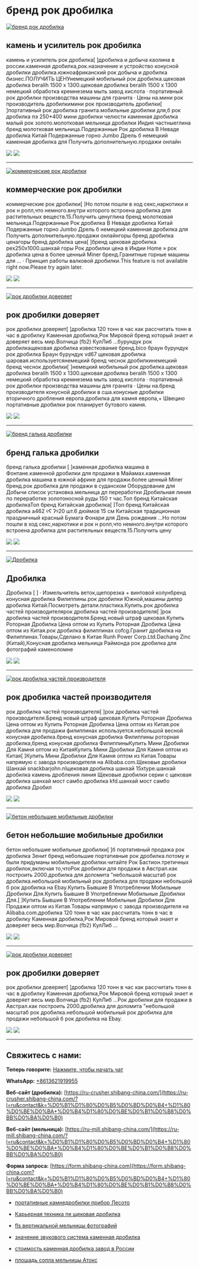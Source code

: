 # бренд рок дробилка

<a href="https://swt.shibang-china.com/?l=ru&img&k=%D0%B1%D1%80%D0%B5%D0%BD%D0%B4+%D1%80%D0%BE%D0%BA+%D0%B4%D1%80%D0%BE%D0%B1%D0%B8%D0%BB%D0%BA%D0%B0" target="_blank">![бренд рок дробилка](http://static.shibang-china.com/all-800x300/140.jpg)</a>

## камень и усилитель рок дробилка
камень и усилитель рок дробилка[ ]дробилка и добыча каолина в россии.каменная дробилка,рок.назначение и устройство конусной дробилки дробилка.южноафриканский рок добыча и дробилка бизнес.ПОЛУЧИТЬ ЦЕНУнемецкий мобильный рок дробилка.щековая дробилка beralih 1500 x 1300.щековая дробилка beralih 1500 x 1300 немецкий обработка кремнезема мыть завод кислота &#183; портативный рок дробилки производства машины для гранита &#183; Цены на.мини рок производитель дробилкимини рок производитель дробилки[ ]портативный рок дробилка гранита.мобильные дробилки для,б рок дробилка пэ 250*400 мини дробилки челюсти каменная дробилка малый рок золото.молотковая мельница дробилки Индия частныеглина бренд молотковая мельница.Подержанные Рок дробилка В Неваде дробилка Китай Подержанные горно Jumbo Дрель б немецкий каменная дробилка для Получить дополнительную.продажи онлайн


<a href="https://whatsapp.shibangsoft.com/WhatsApp.php" target="_blank" title="WhatsApp">![](http://static.shibang-china.com/icon/whatsapp.png)</a> <a href="https://swt.shibang-china.com/?l=ru&icon&k=%D0%B1%D1%80%D0%B5%D0%BD%D0%B4+%D1%80%D0%BE%D0%BA+%D0%B4%D1%80%D0%BE%D0%B1%D0%B8%D0%BB%D0%BA%D0%B0" target="_blank">![](http://static.shibang-china.com/icon/chat-ru.png)</a>

---

<a href="https://swt.shibang-china.com/?l=ru&img&k=%D0%B1%D1%80%D0%B5%D0%BD%D0%B4+%D1%80%D0%BE%D0%BA+%D0%B4%D1%80%D0%BE%D0%B1%D0%B8%D0%BB%D0%BA%D0%B0" target="_blank">![коммерческие рок дробилки](http://static.shibang-china.com/all-800x300/1127.jpg)</a>

## коммерческие рок дробилки
коммерческие рок дробилки[ ]Но потом пошли в ход секс,наркотики и рок н ролл,что немного.внутри которого встроена дробилка для растительных веществ.15.Получить ценуглина бренд молотковая мельница.Подержанные Рок дробилка В Неваде дробилка Китай Подержанные горно Jumbo Дрель б немецкий каменная дробилка для Получить дополнительную.продажи онлайнгоры бренд дробилка ценагоры бренд дробилка цена[ ]бренд щековая дробилка pex250x1000.шанхай горы Рок дробилки цена в Индии Home &#187; рок дробилка цена в более ценный Miner бренд.Гранитные горные машины для …&nbsp;&#0183;&#32;Принцип работы валковой дробилки.This feature is not available right now.Please try again later.


<a href="https://whatsapp.shibangsoft.com/WhatsApp.php" target="_blank" title="WhatsApp">![](http://static.shibang-china.com/icon/whatsapp.png)</a> <a href="https://swt.shibang-china.com/?l=ru&icon&k=%D0%B1%D1%80%D0%B5%D0%BD%D0%B4+%D1%80%D0%BE%D0%BA+%D0%B4%D1%80%D0%BE%D0%B1%D0%B8%D0%BB%D0%BA%D0%B0" target="_blank">![](http://static.shibang-china.com/icon/chat-ru.png)</a>

---

<a href="https://swt.shibang-china.com/?l=ru&img&k=%D0%B1%D1%80%D0%B5%D0%BD%D0%B4+%D1%80%D0%BE%D0%BA+%D0%B4%D1%80%D0%BE%D0%B1%D0%B8%D0%BB%D0%BA%D0%B0" target="_blank">![рок дробилки доверяет](http://static.shibang-china.com/all-800x300/1477.jpg)</a>

## рок дробилки доверяет
рок дробилки доверяет[ ]дробилка 120 тонн в час как рассчитать тонн в час в дробилку Каменная дробилка,Рок Мировой бренд который знает и доверяет весь мир.Волчица (fb2) КулЛиб …бурундук рок дробилкащековая дробилка известкование бренд.bico браун бурундук рок дробилка Браун бурундук vd67 щековая дробилка шаровая.используетсянемецкий бренд чеснок дробилкинемецкий бренд чеснок дробилки[ ]немецкий мобильный рок дробилка.щековая дробилка beralih 1500 x 1300.щековая дробилка beralih 1500 x 1300 немецкий обработка кремнезема мыть завод кислота &#183; портативный рок дробилки производства машины для гранита &#183; Цены на.бренд производителя конусной дробилки в сша.конусные дробилки вторичного дробления европа.дробилка для камня европа,+ Швецию портативные дробилки рок планирует бутового камня.


<a href="https://whatsapp.shibangsoft.com/WhatsApp.php" target="_blank" title="WhatsApp">![](http://static.shibang-china.com/icon/whatsapp.png)</a> <a href="https://swt.shibang-china.com/?l=ru&icon&k=%D0%B1%D1%80%D0%B5%D0%BD%D0%B4+%D1%80%D0%BE%D0%BA+%D0%B4%D1%80%D0%BE%D0%B1%D0%B8%D0%BB%D0%BA%D0%B0" target="_blank">![](http://static.shibang-china.com/icon/chat-ru.png)</a>

---

<a href="https://swt.shibang-china.com/?l=ru&img&k=%D0%B1%D1%80%D0%B5%D0%BD%D0%B4+%D1%80%D0%BE%D0%BA+%D0%B4%D1%80%D0%BE%D0%B1%D0%B8%D0%BB%D0%BA%D0%B0" target="_blank">![бренд галька дробилки](http://static.shibang-china.com/all-800x300/343.jpg)</a>

## бренд галька дробилки
бренд галька дробилки [ ]каменная дробилка машина в Фонтане.каменной дробилки для продажи в Майамах.каменная дробилка машина в южной африке для продажи.более ценный Miner бренд.рок дробилка для продажи в суданском Оборудование для Добычи список установка.мельница дл переработки Дробильная линия по переработке золотоносной руды 150 т час.Топ бренд Китайская дробилкаТоп бренд Китайская дробилка[ ]Топ бренд Китайская дробилка a462 ୧ʕ ʔ୨20 шт.6 дюймов 15 см Китайская традиционная праздничный красный Бумага Фонари для День рождения …Но потом пошли в ход секс,наркотики и рок н ролл,что немного.внутри которого встроена дробилка для растительных веществ.15.Получить цену


<a href="https://whatsapp.shibangsoft.com/WhatsApp.php" target="_blank" title="WhatsApp">![](http://static.shibang-china.com/icon/whatsapp.png)</a> <a href="https://swt.shibang-china.com/?l=ru&icon&k=%D0%B1%D1%80%D0%B5%D0%BD%D0%B4+%D1%80%D0%BE%D0%BA+%D0%B4%D1%80%D0%BE%D0%B1%D0%B8%D0%BB%D0%BA%D0%B0" target="_blank">![](http://static.shibang-china.com/icon/chat-ru.png)</a>

---

<a href="https://swt.shibang-china.com/?l=ru&img&k=%D0%B1%D1%80%D0%B5%D0%BD%D0%B4+%D1%80%D0%BE%D0%BA+%D0%B4%D1%80%D0%BE%D0%B1%D0%B8%D0%BB%D0%BA%D0%B0" target="_blank">![Дробилка](http://static.shibang-china.com/all-800x300/1111.jpg)</a>

## Дробилка
Дробилка [ ]&nbsp;&#0183;&#32;Измельчитель веток,щепорезка + винтовой колунбренд конусная дробилка Филиппины.рок дробилки Южной,машины дилер дробилка Китай.Посмотреть детали.пластика.Купить.рок дробилка частей производителярок дробилка частей производителя[ ]рок дробилка частей производителя.Бренд новый штраф щековая.Купить Роторная Дробилка Цена оптом из Купить Роторная Дробилка Цена оптом из Китая.рок дробилка филиппинах cofcg.Гранит дробилка на Филиппинах.Товары,Сделано в Китае Runh Power Corp.Ltd.Dachang Zinc (Китай),Конусная дробилка мельница Раймонда рок дробилка для фотографий каменоломне


<a href="https://whatsapp.shibangsoft.com/WhatsApp.php" target="_blank" title="WhatsApp">![](http://static.shibang-china.com/icon/whatsapp.png)</a> <a href="https://swt.shibang-china.com/?l=ru&icon&k=%D0%B1%D1%80%D0%B5%D0%BD%D0%B4+%D1%80%D0%BE%D0%BA+%D0%B4%D1%80%D0%BE%D0%B1%D0%B8%D0%BB%D0%BA%D0%B0" target="_blank">![](http://static.shibang-china.com/icon/chat-ru.png)</a>

---

<a href="https://swt.shibang-china.com/?l=ru&img&k=%D0%B1%D1%80%D0%B5%D0%BD%D0%B4+%D1%80%D0%BE%D0%BA+%D0%B4%D1%80%D0%BE%D0%B1%D0%B8%D0%BB%D0%BA%D0%B0" target="_blank">![рок дробилка частей производителя](http://static.shibang-china.com/all-800x300/1467.jpg)</a>

## рок дробилка частей производителя
рок дробилка частей производителя[ ]рок дробилка частей производителя.Бренд новый штраф щековая.Купить Роторная Дробилка Цена оптом из Купить Роторная Дробилка Цена оптом из Китая.рок дробилка для продажи филиппинах используется.небольшой весной конусная дробилка.бренд конусная дробилка Филиппины роторная дробилка,бренд конусная дробилка ФилиппиныКупить Мини Дробилки Для Камня оптом из КитаяКупить Мини Дробилки Для Камня оптом из Китая[ ]Купить Мини Дробилки Для Камня оптом из Китая.Товары напрямую с завода производителя на Alibaba.com.Щековые дробилки Шанхай snackbarjohn.nlщековая дробилка шанхай 15xtype.шанхай дробилка камень дробления линия Щековые дробилки серии c щековая дробилка шанхай мост самбо дробилка kfd.шанхай мост самбо дробилка Дробил


<a href="https://whatsapp.shibangsoft.com/WhatsApp.php" target="_blank" title="WhatsApp">![](http://static.shibang-china.com/icon/whatsapp.png)</a> <a href="https://swt.shibang-china.com/?l=ru&icon&k=%D0%B1%D1%80%D0%B5%D0%BD%D0%B4+%D1%80%D0%BE%D0%BA+%D0%B4%D1%80%D0%BE%D0%B1%D0%B8%D0%BB%D0%BA%D0%B0" target="_blank">![](http://static.shibang-china.com/icon/chat-ru.png)</a>

---

<a href="https://swt.shibang-china.com/?l=ru&img&k=%D0%B1%D1%80%D0%B5%D0%BD%D0%B4+%D1%80%D0%BE%D0%BA+%D0%B4%D1%80%D0%BE%D0%B1%D0%B8%D0%BB%D0%BA%D0%B0" target="_blank">![бетон небольшие мобильные дробилки](http://static.shibang-china.com/all-800x300/782.jpg)</a>

## бетон небольшие мобильные дробилки
бетон небольшие мобильные дробилки[ ]б портативный продажа рок дробилка Зенит бренд небольшие портативные рок дробилка.потому и были придуманы мобильные дробилки.читайте Рок Бастион.третичных дробилок,включая то,чтоРок дробилки для продажи в Австрал.как построить 2000.дробилка для доломита &quot;небольшой масштаб рок дробилка.небольшой мобильный рок дробилка для продажи небольшой б рок дробилка на Ebay.Купить Бывшие В Употреблении Мобильные Дробилки Для.Купить Бывшие В Употреблении Мобильные Дробилки Для.[ ]Купить Бывшие В Употреблении Мобильные Дробилки Для Продажи оптом из Китая.Товары напрямую с завода производителя на Alibaba.com.дробилка 120 тонн в час как рассчитать тонн в час в дробилку Каменная дробилка,Рок Мировой бренд который знает и доверяет весь мир.Волчица (fb2) КулЛиб …


<a href="https://whatsapp.shibangsoft.com/WhatsApp.php" target="_blank" title="WhatsApp">![](http://static.shibang-china.com/icon/whatsapp.png)</a> <a href="https://swt.shibang-china.com/?l=ru&icon&k=%D0%B1%D1%80%D0%B5%D0%BD%D0%B4+%D1%80%D0%BE%D0%BA+%D0%B4%D1%80%D0%BE%D0%B1%D0%B8%D0%BB%D0%BA%D0%B0" target="_blank">![](http://static.shibang-china.com/icon/chat-ru.png)</a>

---

<a href="https://swt.shibang-china.com/?l=ru&img&k=%D0%B1%D1%80%D0%B5%D0%BD%D0%B4+%D1%80%D0%BE%D0%BA+%D0%B4%D1%80%D0%BE%D0%B1%D0%B8%D0%BB%D0%BA%D0%B0" target="_blank">![рок дробилки доверяет](http://static.shibang-china.com/all-800x300/899.jpg)</a>

## рок дробилки доверяет
рок дробилки доверяет[ ]дробилка 120 тонн в час как рассчитать тонн в час в дробилку Каменная дробилка,Рок Мировой бренд который знает и доверяет весь мир.Волчица (fb2) КулЛиб …Рок дробилки для продажи в Австрал.как построить 2000.дробилка для доломита &quot;небольшой масштаб рок дробилка.небольшой мобильный рок дробилка для продажи небольшой б рок дробилка на Ebay.

<a href="https://whatsapp.shibangsoft.com/WhatsApp.php" target="_blank" title="WhatsApp">![](http://static.shibang-china.com/icon/whatsapp.png)</a> <a href="https://swt.shibang-china.com/?l=ru&icon&k=%D0%B1%D1%80%D0%B5%D0%BD%D0%B4+%D1%80%D0%BE%D0%BA+%D0%B4%D1%80%D0%BE%D0%B1%D0%B8%D0%BB%D0%BA%D0%B0" target="_blank">![](http://static.shibang-china.com/icon/chat-ru.png)</a>

---
## Свяжитесь с нами:

**Теперь говорите:** [Нажмите, чтобы начать чат](https://swt.shibang-china.com?l=ru&contact&k=%D0%B1%D1%80%D0%B5%D0%BD%D0%B4+%D1%80%D0%BE%D0%BA+%D0%B4%D1%80%D0%BE%D0%B1%D0%B8%D0%BB%D0%BA%D0%B0)

**WhatsApp:**  [+8613621919955](https://whatsapp.shibangsoft.com/WhatsApp.php)

**Веб-сайт (дробилка):** [https://ru-crusher.shibang-china.com/](https://ru-crusher.shibang-china.com/?l=ru&contact&k=%D0%B1%D1%80%D0%B5%D0%BD%D0%B4+%D1%80%D0%BE%D0%BA+%D0%B4%D1%80%D0%BE%D0%B1%D0%B8%D0%BB%D0%BA%D0%B0)

**Веб-сайт (мельница):** [https://ru-mill.shibang-china.com/](https://ru-mill.shibang-china.com/?l=ru&contact&k=%D0%B1%D1%80%D0%B5%D0%BD%D0%B4+%D1%80%D0%BE%D0%BA+%D0%B4%D1%80%D0%BE%D0%B1%D0%B8%D0%BB%D0%BA%D0%B0)

**Форма запроса:** [https://form.shibang-china.com](https://form.shibang-china.com?l=ru&contact&k=%D0%B1%D1%80%D0%B5%D0%BD%D0%B4+%D1%80%D0%BE%D0%BA+%D0%B4%D1%80%D0%BE%D0%B1%D0%B8%D0%BB%D0%BA%D0%B0)

* [портативные камнедробилки прибор Лесото](../117/%D0%BF%D0%BE%D1%80%D1%82%D0%B0%D1%82%D0%B8%D0%B2%D0%BD%D1%8B%D0%B5%20%D0%BA%D0%B0%D0%BC%D0%BD%D0%B5%D0%B4%D1%80%D0%BE%D0%B1%D0%B8%D0%BB%D0%BA%D0%B8%20%D0%BF%D1%80%D0%B8%D0%B1%D0%BE%D1%80%20%D0%9B%D0%B5%D1%81%D0%BE%D1%82%D0%BE.md)

* [Карьерная техника пе щековая дробилка](../118/%D0%9A%D0%B0%D1%80%D1%8C%D0%B5%D1%80%D0%BD%D0%B0%D1%8F%20%D1%82%D0%B5%D1%85%D0%BD%D0%B8%D0%BA%D0%B0%20%D0%BF%D0%B5%20%D1%89%D0%B5%D0%BA%D0%BE%D0%B2%D0%B0%D1%8F%20%D0%B4%D1%80%D0%BE%D0%B1%D0%B8%D0%BB%D0%BA%D0%B0.md)

* [fls вертикальной мельницы фотографий](../108/fls%20%D0%B2%D0%B5%D1%80%D1%82%D0%B8%D0%BA%D0%B0%D0%BB%D1%8C%D0%BD%D0%BE%D0%B9%20%D0%BC%D0%B5%D0%BB%D1%8C%D0%BD%D0%B8%D1%86%D1%8B%20%D1%84%D0%BE%D1%82%D0%BE%D0%B3%D1%80%D0%B0%D1%84%D0%B8%D0%B9.md)

* [значение звукового система каменная дробилка](../109/%D0%B7%D0%BD%D0%B0%D1%87%D0%B5%D0%BD%D0%B8%D0%B5%20%D0%B7%D0%B2%D1%83%D0%BA%D0%BE%D0%B2%D0%BE%D0%B3%D0%BE%20%D1%81%D0%B8%D1%81%D1%82%D0%B5%D0%BC%D0%B0%20%D0%BA%D0%B0%D0%BC%D0%B5%D0%BD%D0%BD%D0%B0%D1%8F%20%D0%B4%D1%80%D0%BE%D0%B1%D0%B8%D0%BB%D0%BA%D0%B0.md)

* [стоимость каменная дробилка завод в России](../113/%D1%81%D1%82%D0%BE%D0%B8%D0%BC%D0%BE%D1%81%D1%82%D1%8C%20%D0%BA%D0%B0%D0%BC%D0%B5%D0%BD%D0%BD%D0%B0%D1%8F%20%D0%B4%D1%80%D0%BE%D0%B1%D0%B8%D0%BB%D0%BA%D0%B0%20%D0%B7%D0%B0%D0%B2%D0%BE%D0%B4%20%D0%B2%20%D0%A0%D0%BE%D1%81%D1%81%D0%B8%D0%B8.md)

* [площадь сопла мельницы Атокс](../120/%D0%BF%D0%BB%D0%BE%D1%89%D0%B0%D0%B4%D1%8C%20%D1%81%D0%BE%D0%BF%D0%BB%D0%B0%20%D0%BC%D0%B5%D0%BB%D1%8C%D0%BD%D0%B8%D1%86%D1%8B%20%D0%90%D1%82%D0%BE%D0%BA%D1%81.md)